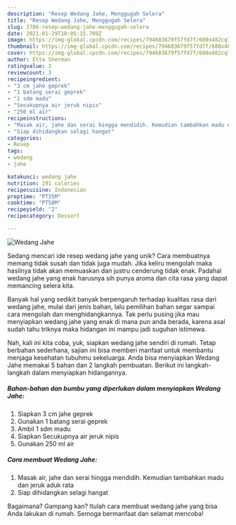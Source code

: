 ```yaml
---
description: "Resep Wedang Jahe, Menggugah Selera"
title: "Resep Wedang Jahe, Menggugah Selera"
slug: 2786-resep-wedang-jahe-menggugah-selera
date: 2021-01-29T10:05:15.709Z
image: https://img-global.cpcdn.com/recipes/794683679f57fd7f/680x482cq70/wedang-jahe-foto-resep-utama.jpg
thumbnail: https://img-global.cpcdn.com/recipes/794683679f57fd7f/680x482cq70/wedang-jahe-foto-resep-utama.jpg
cover: https://img-global.cpcdn.com/recipes/794683679f57fd7f/680x482cq70/wedang-jahe-foto-resep-utama.jpg
author: Etta Sherman
ratingvalue: 3
reviewcount: 3
recipeingredient:
- "3 cm jahe geprek"
- "1 batang serai geprek"
- "1 sdm madu"
- "Secukupnya air jeruk nipis"
- "250 ml air"
recipeinstructions:
- "Masak air, jahe dan serai hingga mendidih. Kemudian tambahkan madu dan jeruk aduk rata"
- "Siap dihidangkan selagi hangat"
categories:
- Resep
tags:
- wedang
- jahe

katakunci: wedang jahe 
nutrition: 291 calories
recipecuisine: Indonesian
preptime: "PT35M"
cooktime: "PT58M"
recipeyield: "2"
recipecategory: Dessert

---
```



![Wedang Jahe](https://img-global.cpcdn.com/recipes/794683679f57fd7f/680x482cq70/wedang-jahe-foto-resep-utama.jpg)

Sedang mencari ide resep wedang jahe yang unik? Cara membuatnya memang tidak susah dan tidak juga mudah. Jika keliru mengolah maka hasilnya tidak akan memuaskan dan justru cenderung tidak enak. Padahal wedang jahe yang enak harusnya sih punya aroma dan cita rasa yang dapat memancing selera kita.



Banyak hal yang sedikit banyak berpengaruh terhadap kualitas rasa dari wedang jahe, mulai dari jenis bahan, lalu pemilihan bahan segar sampai cara mengolah dan menghidangkannya. Tak perlu pusing jika mau menyiapkan wedang jahe yang enak di mana pun anda berada, karena asal sudah tahu triknya maka hidangan ini mampu jadi suguhan istimewa.


Nah, kali ini kita coba, yuk, siapkan wedang jahe sendiri di rumah. Tetap berbahan sederhana, sajian ini bisa memberi manfaat untuk membantu menjaga kesehatan tubuhmu sekeluarga. Anda bisa menyiapkan Wedang Jahe memakai 5 bahan dan 2 langkah pembuatan. Berikut ini langkah-langkah dalam menyiapkan hidangannya.

<!--inarticleads1-->

##### Bahan-bahan dan bumbu yang diperlukan dalam menyiapkan Wedang Jahe:

1. Siapkan 3 cm jahe geprek
1. Gunakan 1 batang serai geprek
1. Ambil 1 sdm madu
1. Siapkan Secukupnya air jeruk nipis
1. Gunakan 250 ml air




<!--inarticleads2-->

##### Cara membuat Wedang Jahe:

1. Masak air, jahe dan serai hingga mendidih. Kemudian tambahkan madu dan jeruk aduk rata
1. Siap dihidangkan selagi hangat




Bagaimana? Gampang kan? Itulah cara membuat wedang jahe yang bisa Anda lakukan di rumah. Semoga bermanfaat dan selamat mencoba!
